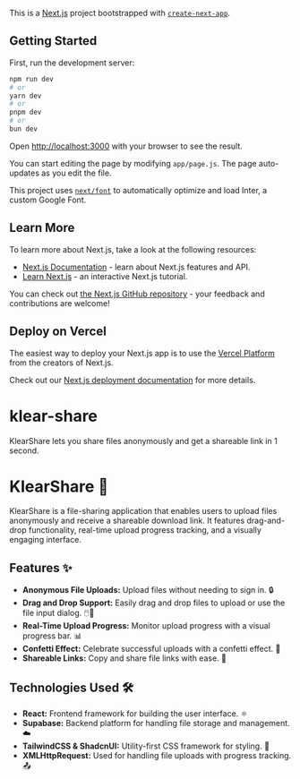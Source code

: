 This is a [Next.js](https://nextjs.org/) project bootstrapped with [`create-next-app`](https://github.com/vercel/next.js/tree/canary/packages/create-next-app).

## Getting Started

First, run the development server:

```bash
npm run dev
# or
yarn dev
# or
pnpm dev
# or
bun dev
```

Open [http://localhost:3000](http://localhost:3000) with your browser to see the result.

You can start editing the page by modifying `app/page.js`. The page auto-updates as you edit the file.

This project uses [`next/font`](https://nextjs.org/docs/basic-features/font-optimization) to automatically optimize and load Inter, a custom Google Font.

## Learn More

To learn more about Next.js, take a look at the following resources:

- [Next.js Documentation](https://nextjs.org/docs) - learn about Next.js features and API.
- [Learn Next.js](https://nextjs.org/learn) - an interactive Next.js tutorial.

You can check out [the Next.js GitHub repository](https://github.com/vercel/next.js/) - your feedback and contributions are welcome!

## Deploy on Vercel

The easiest way to deploy your Next.js app is to use the [Vercel Platform](https://vercel.com/new?utm_medium=default-template&filter=next.js&utm_source=create-next-app&utm_campaign=create-next-app-readme) from the creators of Next.js.

Check out our [Next.js deployment documentation](https://nextjs.org/docs/deployment) for more details.

# klear-share

KlearShare lets you share files anonymously and get a shareable link in 1 second.

# KlearShare 🎉

KlearShare is a file-sharing application that enables users to upload files anonymously and receive a shareable download link. It features drag-and-drop functionality, real-time upload progress tracking, and a visually engaging interface.

## Features ✨

- **Anonymous File Uploads:** Upload files without needing to sign in. 🔒
- **Drag and Drop Support:** Easily drag and drop files to upload or use the file input dialog. 🖱️📁
- **Real-Time Upload Progress:** Monitor upload progress with a visual progress bar. 📊
- **Confetti Effect:** Celebrate successful uploads with a confetti effect. 🎊
- **Shareable Links:** Copy and share file links with ease. 🔗

## Technologies Used 🛠️

- **React:** Frontend framework for building the user interface. ⚛️
- **Supabase:** Backend platform for handling file storage and management. ☁️
- **TailwindCSS & ShadcnUI:** Utility-first CSS framework for styling. 🌈
- **XMLHttpRequest:** Used for handling file uploads with progress tracking. 📤
